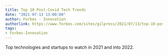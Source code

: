 ```yaml
---
title: Top 10 Post-Covid Tech Trends
date: "2021-07-13 13:00:00"
author: Forbes - Innovation
authorlink: https://www.forbes.com/sites/gilpress/2021/07/13/top-10-post-covid-tech-trends/
tags:
- Forbes-Innovation
---
```

Top technologies and startups to watch in 2021 and into 2022.